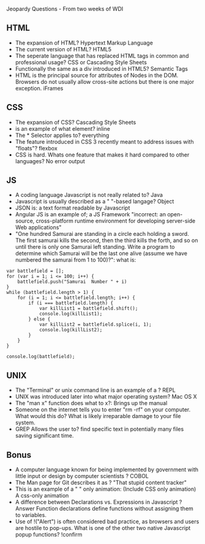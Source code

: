 Jeopardy Questions - From two weeks of WDI 

HTML
--
* The expansion of HTML? Hypertext Markup Language
* The current version of HTML? HTML5
* The seperate language that has replaced HTML <style></style> tags in common and professional usage? CSS or Cascading Style Sheets
* Functionally the same as a div introduced in HTML5? Semantic Tags
* HTML is the principal source for attributes of Nodes in the DOM. Browsers do not usually allow cross-site actions but there is one major exception. iFrames



CSS
--

* The expansion of CSS? Cascading Style Sheets
* <span></span> is an example of what element? inline
* The * Selector applies to? everything
* The feature introduced in CSS 3 recently meant to address issues with "floats"? flexbox
* CSS is hard. Whats one feature that makes it hard compared to other languages? No error output


JS
--
* A coding language Javascript is not really related to? Java
* Javascript is usually described as a " "-based langage? Object
* JSON is: a text format readable by Javascript
* Angular JS is an example of; a JS Framework "incorrect: an open-source, cross-platform runtime environment for developing server-side Web applications"
* "One hundred Samurai are standing in a circle each holding a sword. The first samurai kills the second, then the third kills the forth, and so on until there is only one Samurai left standing. Write a program to determine which Samurai will be the last one alive (assume we have numbered the samurai from 1 to 100)?":  what is:

```
var battlefield = [];
for (var i = 1; i <= 100; i++) {
	battlefield.push("Samurai  Number " + i)
}
while (battlefield.length > 1) { 
	for (i = 1; i <= battlefield.length; i++) {
		if (i === battlefield.length) { 
			var killList1 = battlefield.shift();
			console.log(killList1);
		} else {
			var killList2 = battlefield.splice(i, 1);
			console.log(killList2);
		}
	}
}

console.log(battlefield);
```





UNIX
--
* The "Terminal" or unix command line is an example of a ? REPL
* UNIX was introduced later into what major operating system? Mac OS X
* The "man x" function does what to x?: Brings up the manual
* Someone on the internet tells you to enter "rm -rf" on your computer. What would this do? What is likely irreparable damage to your file system.
* GREP Allows the user to? find specific text in potentially many files saving significant time.




Bonus
--

* A computer language known for being implemented by government with little input or design by computer scientists ? COBOL
* The Man page for Git describes it as ? "That stupid content tracker"
* This is an example of a " " only animation: (Include CSS only animation) A css-only animation
* A difference between Declarations vs. Expressions in Javascript ? Answer Function 
declarations define functions without assigning them to variables. 
* Use of !("Alert") is often considered bad practice, as browsers and users are hostile to pop-ups. What is one of the other two native Javascript popup functions? !confirm
